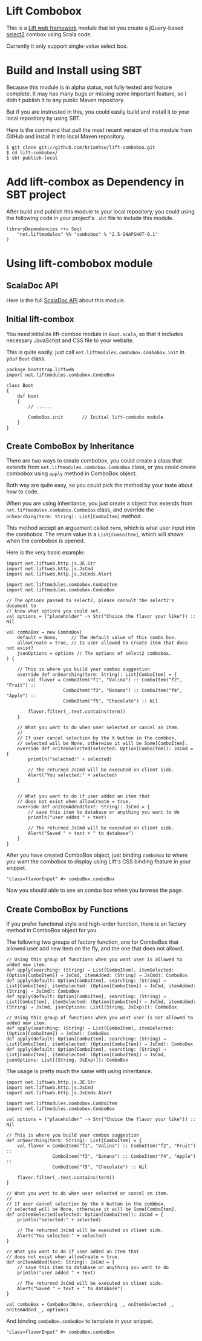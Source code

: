 Lift Combobox
==============

This is a [Lift web framework][01] module that let you create a jQuery-based [select2][02] combox using Scala code.

Currently it only support single-value select box.

[01]: http://liftweb.net/
[02]: http://ivaynberg.github.com/select2/

Build and Install using SBT
=============================

Because this module is in alpha status, not fully tested and feature complete. It may has many bugs or missing some important feature, so I didn't publish it to any public Maven repository.

But if you are instrested in this, you could easily build and install it to your local repository by using SBT.

Here is the command that pull the most recent version of this module from GitHub and install it into local Maven repository.

    $ git clone git://github.com/brianhsu/lift-combobox.git
    $ cd lift-combobox/
    $ sbt publish-local

Add lift-combox as Dependency in SBT project
=============================================

After build and publish this module to your local repository, you could using the following code in your project's `.sbt` file to include this module.

    libraryDependencies ++= Seq(
        "net.liftmodules" %% "combobox" % "2.5-SNAPSHOT-0.1"
    )

Using lift-combobox module
==========================

ScalaDoc API
-----------------

Here is the full [ScalaDoc API][03] about this module.

[03]: http://brianhsu.github.com/lift-combobox/scaladoc/#package

Initial lift-combox
---------------------

You need initialize lift-combox module in `Boot.scala`, so that it includes necessary JavaScript and CSS file to your website.

This is quite easily, just call `net.liftmodules.combobox.Combobox.init` in your `Boot` class.

    package bootstrap.liftweb
    import net.liftmodules.combobox.ComboBox
    
    class Boot 
    {
        def boot 
        {
            // ......

            ComboBox.init       // Initial lift-combobx module
        }
    }

Create ComboBox by Inheritance
-------------------------------

There are two ways to create combobox, you could create a class that extends from `net.liftmodules.combobox.ComboBox` class, or you could create combobox using `apply` method in ComboBox object. 

Both way are quite easy, so you could pick the method by your taste about how to code.

When you are using inheritance, you just create a object that extends from `net.liftmodules.combobox.ComboBox` class, and override the `onSearching(term: String): List[ComboItem]` method.

This method accept an arguement called `term`, which is what user input into the combobox. The return value is a `List[ComboItem]`, which will shows when the combobox is opened.

Here is the very basic example:

    import net.liftweb.http.js.JE.Str
    import net.liftweb.http.js.JsCmd
    import net.liftweb.http.js.JsCmds.Alert

    import net.liftmodules.combobox.ComboItem
    import net.liftmodules.combobox.ComboBox

    // The options passed to select2, please consult the select2's document to
    // know what options you could set.
    val options = ("placeholder" -> Str("Choice the flavor your like")) :: Nil

    val comboBox = new ComboBox(
        default = None,     // The default value of this combo box.
        allowCreate = true, // Is user allowed to create item that does not exist?
        jsonOptions = options // The options of select2 combobox.
    ) {

        // This is where you build your combox suggestion
        override def onSearching(term: String): List[ComboItem] = {
            val flavor = ComboItem("f1", "Valina") :: ComboItem("f2", "Fruit") ::
                         ComboItem("f3", "Banana") :: ComboItem("f4", "Apple") ::
                         ComboItem("f5", "Chocolate") :: Nil

            flavor.filter(_.text.contains(term))
        }

        // What you want to do when user selected or cancel an item.
        //
        // If user cancel selection by the X button in the combbox, 
        // selected will be None, otherwise it will be Some[ComboItem].
        override def onItemSelected(selected: Option[ComboItem]): JsCmd = {
            println("selected:" + selected)

            // The returned JsCmd will be executed on client side.
            Alert("You selected:" + selected)
        }


        // What you want to do if user added an item that
        // does not exist when allowCreate = true.
        override def onItemAdded(text: String): JsCmd = {
            // save this item to database or anything you want to do
            println("user added " + text)

            // The returned JsCmd will be executed on client side.
            Alert("Saved " + text + " to database")
        }
    }

After you have created ComboBox object, just binding `comboBox` to where you want the combobox to display using Lift's CSS binding feature in your snippet.

    "class=flavorInput" #> comboBox.comboBox

Now you should able to see an combo box when you browse the page.

Create ComboBox by Functions
-------------------------------

If you prefer functional style and high-order function, there is an factory method in ComboBox object for you.

The following two groups of factory function, one for ComboBox that allowed user add new item on the fly, and the one that does not allowd.

    // Using this group of functions when you want user is allowed to added new item.
    def apply(searching: (String) ⇒ List[ComboItem], itemSelected: (Option[ComboItem]) ⇒ JsCmd, itemAdded: (String) ⇒ JsCmd): ComboBox
    def apply(default: Option[ComboItem], searching: (String) ⇒ List[ComboItem], itemSelected: (Option[ComboItem]) ⇒ JsCmd, itemAdded: (String) ⇒ JsCmd): ComboBox
    def apply(default: Option[ComboItem], searching: (String) ⇒ List[ComboItem], itemSelected: (Option[ComboItem]) ⇒ JsCmd, itemAdded: (String) ⇒ JsCmd, jsonOptions: List[(String, JsExp)]): ComboBox

    // Using this group of functions when you want user is not allowed to added new item.
    def apply(searching: (String) ⇒ List[ComboItem], itemSelected: (Option[ComboItem]) ⇒ JsCmd): ComboBox
    def apply(default: Option[ComboItem], searching: (String) ⇒ List[ComboItem], itemSelected: (Option[ComboItem]) ⇒ JsCmd): ComboBox
    def apply(default: Option[ComboItem], searching: (String) ⇒ List[ComboItem], itemSelected: (Option[ComboItem]) ⇒ JsCmd, jsonOptions: List[(String, JsExp)]): ComboBox

The usage is pretty much the same with using inheritance.

    import net.liftweb.http.js.JE.Str
    import net.liftweb.http.js.JsCmd
    import net.liftweb.http.js.JsCmds.Alert

    import net.liftmodules.combobox.ComboItem
    import net.liftmodules.combobox.ComboBox

    val options = ("placeholder" -> Str("Choice the flavor your like")) :: Nil

    // This is where you build your combox suggestion
    def onSearching(term: String): List[ComboItem] = {
        val flavor = ComboItem("f1", "Valina") :: ComboItem("f2", "Fruit") ::
                     ComboItem("f3", "Banana") :: ComboItem("f4", "Apple") ::
                     ComboItem("f5", "Chocolate") :: Nil

        flavor.filter(_.text.contains(term))
    }

    // What you want to do when user selected or cancel an item.
    //
    // If user cancel selection by the X button in the combbox, 
    // selected will be None, otherwise it will be Some[ComboItem].
    def onItemSelected(selected: Option[ComboItem]): JsCmd = {
        println("selected:" + selected)

        // The returned JsCmd will be executed on client side.
        Alert("You selected:" + selected)
    }

    // What you want to do if user added an item that
    // does not exist when allowCreate = true.
    def onItemAdded(text: String): JsCmd = {
        // save this item to database or anything you want to do
        println("user added " + text)

        // The returned JsCmd will be executed on client side.
        Alert("Saved " + text + " to database")
    }

    val comboBox = ComboBox(None, onSearching _, onItemSelected _, onItemAdded _, options)

And binding `comboBox.comboBox` to template in your snippet.

    "class=flavorInput" #> comboBox.comboBox

